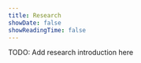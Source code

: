 ```yaml
---
title: Research
showDate: false
showReadingTime: false
---
```


TODO: Add research introduction here
